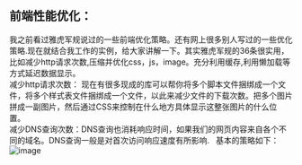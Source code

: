 ##  前端性能优化：
我之前看过雅虎军规说过的一些前端优化策略。还有网上很多别人写过的一些优化策略.现在就结合我工作的实例，给大家讲解一下。其实雅虎军规的36条很实用，比如减少http请求次数,压缩并优化css，js，image。充分利用缓存,利用懒加载等方式延迟数据显示。                                                             
减少http请求次数： 现在有很多现成的库可以帮你将多个脚本文件捆绑成一个文件，将多个样式表文件捆绑成一个文件，以此来减少文件的下载次数。把多个图片拼成一副图片，然后通过CSS来控制在什么地方具体显示这整张图片的什么位置。                                                                                
减少DNS查询次数：DNS查询也消耗响应时间，如果我们的网页内容来自各个不同的域名。DNS查询一般是对首次访问响应速度有所影响.                             
基本的策略如下：                                                                                                                           
![image](https://github.com/zhanghuiqi205/Source-code-analysis/blob/master/image/%E4%BC%98%E5%8C%96.png)

